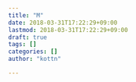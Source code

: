 ```yaml
---
title: "M"
date: 2018-03-31T17:22:29+09:00
lastmod: 2018-03-31T17:22:29+09:00
draft: true
tags: []
categories: []
author: "kottn"

---
```


